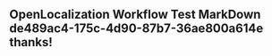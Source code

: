 <properties
ms.topic="hero-topic"
ms.test1="hero-topic"
ms.test2="test"/>

## OpenLocalization Workflow Test MarkDown de489ac4-175c-4d90-87b7-36ae800a614e thanks!
